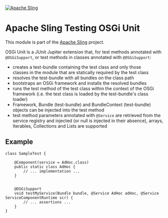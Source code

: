 [![Apache Sling](https://sling.apache.org/res/logos/sling.png)](https://sling.apache.org)

# Apache Sling Testing OSGi Unit

This module is part of the [Apache Sling](https://sling.apache.org) project.

OSGi Unit is a JUnit Jupiter extension that, for test methods
annotated with `@OSGiSupport`, or test methods in classes annotated
with `@OSGiSupport`:

- creates a test-bundle containing the test class and only those  
  classes in the module that are statically required by the test
  class
- resolves the test-bundle with all bundles on the class path
- bootstraps an OSGi framework and installs the resolved bundles
- runs the test method of the test class within the context of
  the OSGi framework (i.e. the test class is loaded by the
  test-bundle's class loader)
- Framework, Bundle (test-bundle) and BundleContext (test-bundle)
  objects can be injected into the test method 
- test method parameters annotated with `@Service` are retrieved
  from the service registry and injected (or null is injected in
  their absence), arrays, Iterables, Collections and Lists are
  supported

## Example

```
class SampleTest {

    @Component(service = AdHoc.class)
    public static class AdHoc {
        // ... implementation ...
    } 
    

    @OSGiSupport
    void testMyService(Bundle bundle, @Service AdHoc adHoc, @Service ServiceComponentRuntime scr) {
        // ... assertions ...
    } 
}
```
